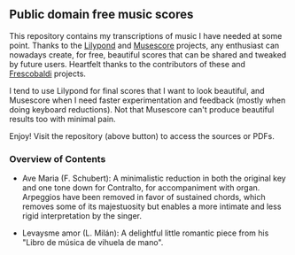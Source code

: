 ## Public domain free music scores

This repository contains my transcriptions of music I have needed at some point. Thanks to the [Lilypond](http://lilypond.org/) and [Musescore](https://musescore.org/) projects, any enthusiast can nowadays create, for free, beautiful scores that can be shared and tweaked by future users. Heartfelt thanks to the contributors of these and [Frescobaldi](http://frescobaldi.org/) projects.

I tend to use Lilypond for final scores that I want to look beautiful, and Musescore when I need faster experimentation and feedback (mostly when doing keyboard reductions). Not that Musescore can't produce beautiful results too with minimal pain.

Enjoy! Visit the repository (above button) to access the sources or PDFs.

### Overview of Contents

- Ave Maria (F. Schubert): A minimalistic reduction in both the original key and one tone down for Contralto, for accompaniment with organ. Arpeggios have been removed in favor of sustained chords, which removes some of its majestuosity but enables a more intimate and less rigid interpretation by the singer.

- Levaysme amor (L. Milán): A delightful little romantic piece from his "Libro de música de vihuela de mano".
